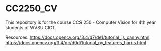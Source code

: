 # CC2250_CV

This repository is for the course CCS 250 - Computer Vision for 4th year students of WVSU CICT.

Resources:
https://docs.opencv.org/3.4/d7/de1/tutorial_js_canny.html
https://docs.opencv.org/3.4/dc/d0d/tutorial_py_features_harris.html